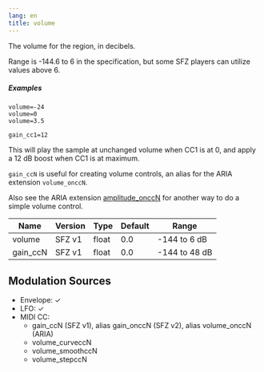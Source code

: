 ```yaml
---
lang: en
title: volume
---
```

The volume for the region, in decibels.

Range is -144.6 to 6 in the specification,
but some SFZ players can utilize values above 6.

##### Examples

```
volume=-24
volume=0
volume=3.5

gain_cc1=12
```

This will play the sample at unchanged volume when CC1 is at 0,
and apply a 12 dB boost when CC1 is at maximum.

`gain_ccN` is useful for creating volume controls, an alias for the ARIA extension
`volume_onccN`.

Also see the ARIA extension [amplitude_onccN](/opcodes/amplitude) for another way
to do a simple volume control.

| Name     | Version | Type  | Default | Range         |
| ---      |   ---   | ---   | ---     | ---           |
| volume   |  SFZ v1 | float | 0.0     | -144 to 6 dB  |
| gain_ccN |  SFZ v1 | float | 0.0     | -144 to 48 dB |

## Modulation Sources

- Envelope: ✓
- LFO: ✓
- MIDI CC:
  - gain_ccN (SFZ v1), alias gain_onccN (SFZ v2), alias volume_onccN (ARIA)
  - volume_curveccN
  - volume_smoothccN
  - volume_stepccN

